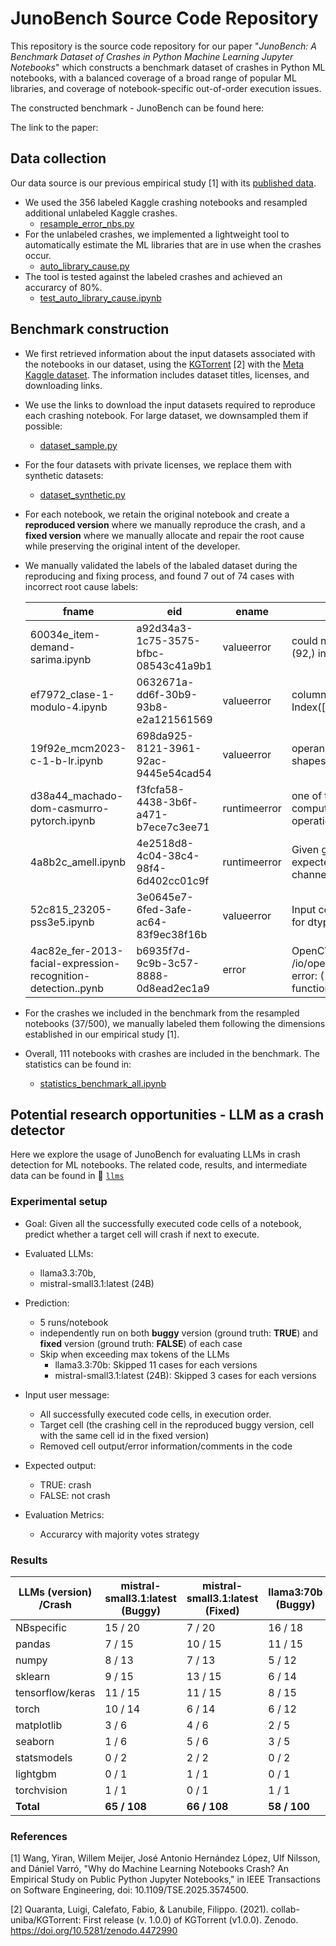 # JunoBench Source Code Repository

This repository is the source code repository for our paper "*JunoBench: A Benchmark Dataset of Crashes in Python Machine Learning Jupyter Notebooks*" which constructs a benchmark dataset of crashes in Python ML notebooks, with a balanced coverage of a broad range of popular ML libraries, and coverage of notebook-specific out-of-order execution issues.

The constructed benchmark - JunoBench can be found here: 

The link to the paper: 

## Data collection

Our data source is our previous empirical study [1] with its [published data](https://doi.org/10.5281/zenodo.14070488). 

* We used the 356 labeled Kaggle crashing notebooks and resampled additional unlabeled Kaggle crashes.
    + [resample_error_nbs.py](./resample_error_nbs.py)
* For the unlabeled crashes, we implemented a lightweight tool to automatically estimate the ML libraries that are in use when the crashes occur.
    + [auto_library_cause.py](./auto_library_cause.py)
* The tool is tested against the labeled crashes and achieved an accurarcy of 80%.
    + [test_auto_library_cause.ipynb](./test_auto_library_cause.ipynb)

## Benchmark construction

* We first retrieved information about the input datasets associated with the notebooks in our dataset, using the [KGTorrent](https://github.com/collab-uniba/KGTorrent) [2] with the [Meta Kaggle dataset](https://www.kaggle.com/datasets/kaggle/meta-kaggle). The information includes dataset titles, licenses, and downloading links. 

* We use the links to download the input datasets required to reproduce each crashing notebook. For large dataset, we downsampled them if possible:
    + [dataset_sample.py](./dataset_sample.py)

* For the four datasets with private licenses, we replace them with synthetic datasets:
    + [dataset_synthetic.py](./dataset_synthetic.py)

* For each notebook, we retain the original notebook and create a **reproduced version** where we manually reproduce the crash, and a **fixed version** where we manually allocate and repair the root cause while preserving the original intent of the developer.

* We manually validated the labels of the labaled dataset during the reproducing and fixing process, and found 7 out of 74 cases with incorrect root cause labels:

    | fname | eid | ename | evalue | library_cause | root_cause |
    |----|----|----|----|----|----|
    | 60034e_item-demand-sarima.ipynb  |  a92d34a3-1c75-3575-bfbc-08543c41a9b1  |  valueerror  |  could not broadcast input array from shape (92,) into shape (181,)  |  statsmodels  |  **data confusion -> API misuse**  |
    | ef7972_clase-1-modulo-4.ipynb  |  0632671a-dd6f-30b9-93b8-e2a121561569  |  valueerror  |  columns overlap but no suffix specified: Index(['name_count'], dtype='object')  |  pandas  |  **data confusion -> API misuse**  |
    | 19f92e_mcm2023-c-1-b-lr.ipynb  |  698da925-8121-3961-92ac-9445e54cad54  |  valueerror  |  operands could not be broadcast together with shapes (68,) (272,)  |  **sklearn -> None**  | **data confusion -> nb specific (execution order)** |
    | d38a44_machado-dom-casmurro-pytorch.ipynb  |  f3fcfa58-4438-3b6f-a471-b7ece7c3ee71  |  runtimeerror  |  one of the variables needed for gradient computation has been modified by an inplace operation  |  torch  |  **unknown -> wrong implementation**  |
    | 4a8b2c_amell.ipynb  |  4e2518d8-4c04-38c4-98f4-6d402cc01c9f  |  runtimeerror  |  Given groups=1, weight of size [64, 3, 7, 7], expected input[3, 256, 256, 1] to have 3 channels, but got 256 channels instead  |  torchvision  |  **ML model mismatch -> wrong implementation** |
    | 52c815_23205-pss3e5.ipynb  |  3e0645e7-6fed-3afe-ac64-83f9ec38f16b  |  valueerror  |  Input contains NaN, infinity or a value too large for dtype('float64').  |  **Optuna -> lightgbm**  |  **unknown -> data confusion**  |
    | 4ac82e_fer-2013-facial-expression-recognition-detection..pynb  |  b6935f7d-9c9b-3c57-8888-0d8ead2ec1a9  |  error  |  OpenCV(4.8.1) /io/opencv/modules/imgproc/src/color.cpp:182: error: (-215:Assertion failed) !_src.empty() in function 'cvtColor'  |  cv2  |  **unknown -> environment issue (external control)**  |


* For the crashes we included in the benchmark from the resampled notebooks (37/500), we manually labeled them following the dimensions established in our empirical study [1].

* Overall, 111 notebooks with crashes are included in the benchmark. The statistics can be found in:
    + [statistics_benchmark_all.ipynb](./statistics_benchmark_all.ipynb)

## Potential research opportunities - LLM as a crash detector

Here we explore the usage of JunoBench for evaluating LLMs in crash detection for ML notebooks. The related code, results, and intermediate data can be found in 📁 [`llms`](./llms/)

### Experimental setup

* Goal: Given all the successfully executed code cells of a notebook, predict whether a target cell will crash if next to execute.

* Evaluated LLMs: 
    + llama3.3:70b, 
    + mistral-small3.1:latest (24B)

* Prediction:
    + 5 runs/notebook
    + independently run on both **buggy** version (ground truth: **TRUE**) and **fixed** version (ground truth: **FALSE**) of each case
    + Skip when exceeding max tokens of the LLMs
        + llama3.3:70b: Skipped 11 cases for each versions
        + mistral-small3.1:latest (24B): Skipped 3 cases for each versions

* Input user message:
    + All successfully executed code cells, in execution order. 
    + Target cell (the crashing cell in the reproduced buggy version, cell with the same cell id in the fixed version)
    + Removed cell output/error information/comments in the code

* Expected output:
    + TRUE: crash
    + FALSE: not crash
    
* Evaluation Metrics:
    + Accurarcy with majority votes strategy


### Results


| LLMs (version)<br>/Crash | mistral-small3.1:latest<br>(Buggy) | mistral-small3.1:latest<br>(Fixed) | llama3:70b<br>(Buggy) | llama3:70b<br>(Fixed) |
|----------|----------|----------|----------|----------|
| NBspecific | 15 / 20 | 7 / 20 | 16 / 18 | 4 / 18 |
| pandas | 7 / 15 | 10 / 15 | 11 / 15 | 7 / 15 |
| numpy | 8 / 13 | 7 / 13 | 5 / 12 | 10 / 12 |
| sklearn | 9 / 15 | 13 / 15 | 6 / 14 | 12 / 14 |
| tensorflow/keras | 11 / 15 | 11 / 15 | 8 / 15 | 7 / 15 |
| torch | 10 / 14  | 6 / 14  | 6 / 12 | 9 / 12 |
| matplotlib | 3 / 6 | 4 / 6 | 2 / 5 | 2 / 5 |
| seaborn | 1 / 6 | 5 / 6 | 3 / 5 | 4 / 5 |
| statsmodels | 0 / 2 | 2 / 2 | 0 / 2 | 1 / 2 |
| lightgbm | 0 / 1 | 1 / 1 | 0 / 1 | 1 / 1 |
| torchvision | 1 / 1 | 0 / 1 | 1 / 1 | 0 / 1 |
| **Total** | **65 / 108** | **66 / 108** | **58 / 100** | **57 / 100** |


### References

[1] Wang, Yiran, Willem Meijer, José Antonio Hernández López, Ulf Nilsson, and Dániel Varró, "Why do Machine Learning Notebooks Crash? An Empirical Study on Public Python Jupyter Notebooks," in IEEE Transactions on Software Engineering, doi: 10.1109/TSE.2025.3574500.

[2] Quaranta, Luigi, Calefato, Fabio, & Lanubile, Filippo. (2021). collab-uniba/KGTorrent: First release (v. 1.0.0) of KGTorrent (v1.0.0). Zenodo. https://doi.org/10.5281/zenodo.4472990